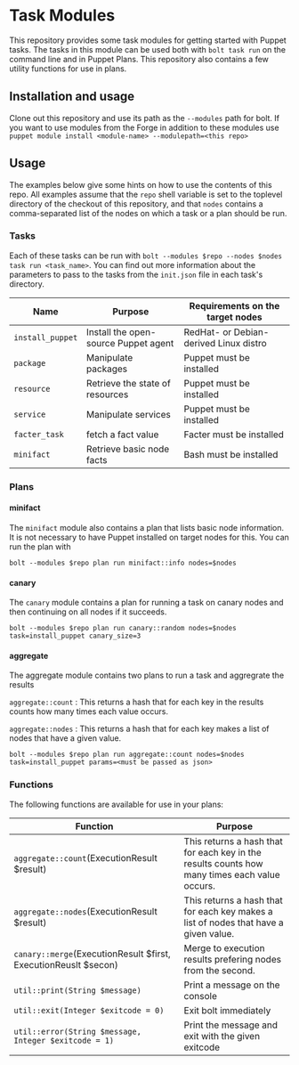 # Task Modules

This repository provides some task modules for getting started with Puppet
tasks. The tasks in this module can be used both with `bolt task run` on
the command line and in Puppet Plans. This repository also contains a few
utility functions for use in plans.

## Installation and usage

Clone out this repository and use its path as the `--modules` path for bolt.
If you want to use modules from the Forge in addition to these modules use
`puppet module install <module-name> --modulepath=<this repo>`

## Usage

The examples below give some hints on how to use the contents of this
repo. All examples assume that the `repo` shell variable is set to the
toplevel directory of the checkout of this repository, and that `nodes`
contains a comma-separated list of the nodes on which a task or a plan
should be run.

### Tasks

Each of these tasks can be run with `bolt --modules $repo --nodes $nodes
task run <task_name>`. You can find out more information about the
parameters to pass to the tasks from the `init.json` file in each task's
directory.

| Name | Purpose | Requirements on the target nodes |
|------|---------|--------------|
| `install_puppet` | Install the open-source Puppet agent | RedHat- or Debian-derived Linux distro |
| `package` | Manipulate packages | Puppet must be installed |
| `resource` | Retrieve the state of resources | Puppet must be installed |
| `service` | Manipulate services | Puppet must be installed |
| `facter_task` | fetch a fact value | Facter must be installed |
| `minifact` | Retrieve basic node facts | Bash must be installed |

### Plans

#### minifact

The `minifact` module also contains a plan that lists basic node
information. It is not necessary to have Puppet installed on target nodes
for this. You can run the plan with

```
bolt --modules $repo plan run minifact::info nodes=$nodes
```

#### canary

The `canary` module contains a plan for running a task on canary nodes and then continuing on all nodes if it succeeds.

```
bolt --modules $repo plan run canary::random nodes=$nodes task=install_puppet canary_size=3
```

#### aggregate

The aggregate module contains two plans to run a task and aggregrate the results

`aggregate::count`
: This returns a hash that for each key in the results counts how many times each value occurs.

`aggregate::nodes`
: This returns a hash that for each key makes a list of nodes that have a given value.


```
bolt --modules $repo plan run aggregate::count nodes=$nodes task=install_puppet params=<must be passed as json>
```

### Functions

The following functions are available for use in your plans:

| Function | Purpose |
|------|---------|
| `aggregate::count`(ExecutionResult $result) | This returns a hash that for each key in the results counts how many times each value occurs.
| `aggregate::nodes`(ExecutionResult $result) | This returns a hash that for each key makes a list of nodes that have a given value.
| `canary::merge`(ExecutionResult $first, ExecutionReuslt $secon) | Merge to execution results prefering nodes from the second.
| `util::print(String $message)` | Print a message on the console |
| `util::exit(Integer $exitcode = 0)` | Exit bolt immediately |
| `util::error(String $message, Integer $exitcode = 1)` | Print the message and exit with the given exitcode |
